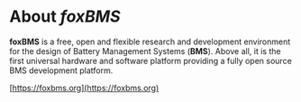 # About *foxBMS*
**foxBMS** is a free, open and flexible research and development environment for the design of Battery Management Systems (**BMS**). Above all, it is the first universal hardware and software platform providing a fully open source BMS development platform.

[https://foxbms.org](https://foxbms.org)
